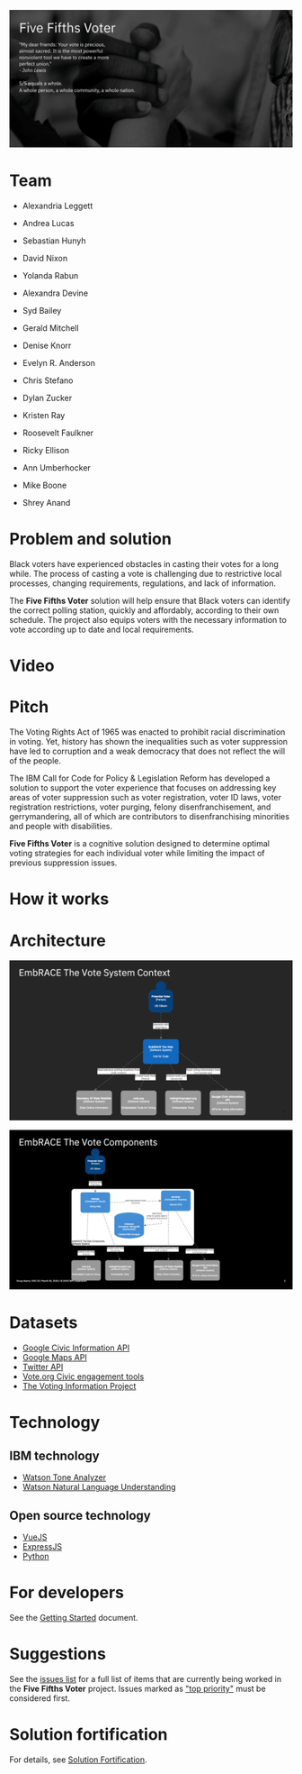![Vision](doc/5-fifths-image.png)

# Team

* Alexandria Leggett
* Andrea Lucas 
* Sebastian Hunyh
* David Nixon 
* Yolanda Rabun
* Alexandra Devine
* Syd Bailey
* Gerald Mitchell
* Denise Knorr
* Evelyn R. Anderson
* Chris Stefano
* Dylan Zucker
* Kristen Ray
* Roosevelt Faulkner
* Ricky Ellison
* Ann Umberhocker
* Mike Boone

* Shrey Anand

# Problem and solution

Black voters have experienced obstacles in casting their votes for a long while. The process of casting a vote is challenging due to restrictive local processes, changing requirements, regulations, and lack of information.

The **Five Fifths Voter** solution will help ensure that Black voters can identify the correct polling station, quickly and affordably, according to their own schedule. The project also equips voters with the necessary information to vote according up to date and local requirements.

# Video


# Pitch

The Voting Rights Act of 1965 was enacted to prohibit racial discrimination in voting. Yet, history has shown the inequalities such as voter suppression have led to corruption and a weak democracy that does not reflect the will of the people. 

The IBM Call for Code for Policy & Legislation Reform has developed a solution to support the voter experience that focuses on addressing key areas of voter suppression such as voter registration, voter ID laws, voter registration restrictions, voter purging, felony disenfranchisement, and gerrymandering, all of which are contributors to disenfranchising minorities and people with disabilities. 

**Five Fifths Voter** is a cognitive solution designed to determine optimal voting strategies for each individual voter while limiting the impact of previous suppression issues.

# How it works
# Architecture

![System Context](doc/SystemContext.png)

![Components](doc/Components.png)

# Datasets
- [Google Civic Information API](https://developers.google.com/civic-information/)
- [Google Maps API](https://developers.google.com/maps/documentation)
- [Twitter API](https://developer.twitter.com/en/docs/twitter-api)
- [Vote.org Civic engagement tools](https://www.vote.org/technology/)
- [The Voting Information Project](https://www.votinginfoproject.org/)

# Technology
## IBM technology
- [Watson Tone Analyzer](https://www.ibm.com/watson/services/tone-analyzer/)
- [Watson Natural Language Understanding](https://www.ibm.com/cloud/watson-natural-language-understanding)
## Open source technology
- [VueJS](https://vuejs.org)
- [ExpressJS](https://expressjs.com)
- [Python](https://www.python.org)

# For developers

See the [Getting Started](doc/GETSTARTED.md) document.

# Suggestions

See the [issues list](https://github.com/Call-for-Code-for-Racial-Justice/Five-Fifths-Voter/issues) for a full list of items that are currently being worked in the **Five Fifths Voter** project. Issues marked as ["top priority"](https://github.com/Call-for-Code-for-Racial-Justice/Five-Fifths-Voter/issues?q=is%3Aissue+is%3Aopen+label%3A%22top+priority%22) must be considered first.

# Solution fortification

For details, see [Solution Fortification](doc/SolutionFortification.md).
